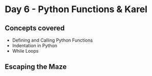 # Day 6 - Python Functions & Karel

## Concepts covered

- Defining and Calling Python Functions
- Indentation in Python
- While Loops

## Escaping the Maze
